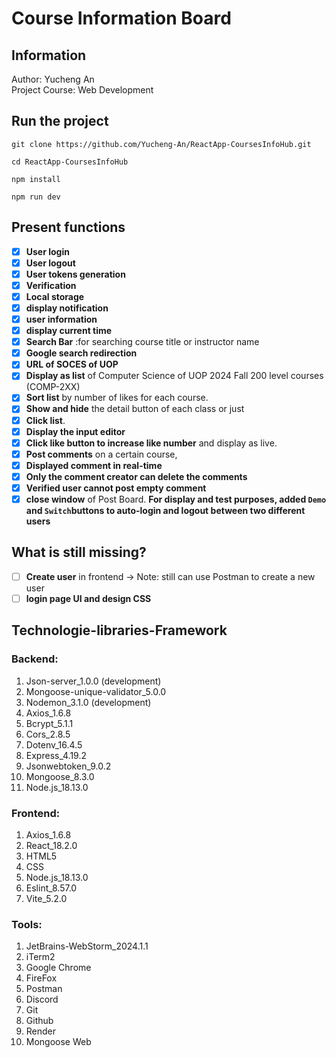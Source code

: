 # Course Information Board

## Information
Author: Yucheng An <br>
Project Course: Web Development<br>


## Run the project

`git clone https://github.com/Yucheng-An/ReactApp-CoursesInfoHub.git`

`cd ReactApp-CoursesInfoHub`

`npm install`

`npm run dev`

## Present functions

- [X] **User login** 
- [X] **User logout**
- [X] **User tokens generation**
- [X] **Verification**
- [X] **Local storage**
- [X] **display notification**
- [X] **user information** 
- [X] **display current time**
- [X] **Search Bar** :for searching course title or instructor name
- [X] **Google search redirection**
- [X] **URL of SOCES of UOP**
- [X] **Display as list** of  Computer Science of UOP 2024 Fall 200 level courses (COMP-2XX)
- [X] **Sort list** by number of likes for each course.
- [X] **Show and hide** the detail button of each class or just 
- [X] **Click list**.
- [X] **Display the input editor**
- [X] **Click like button to increase like number** and display as live.
- [X] **Post comments** on a certain course,
- [X] **Displayed comment in real-time**
- [X] **Only the comment creator can delete the comments**
- [X] **Verified user cannot post empty comment**
- [X] **close window** of Post Board.
**For display and test purposes, added `Demo` and `Switch`buttons to auto-login and logout between two different users**
## What is still missing?
- [ ] **Create user** in frontend -> Note: still can use Postman to create a new user
- [ ] **login page UI and design CSS**
## Technologie-libraries-Framework
### Backend:
1. Json-server_1.0.0 (development)
2. Mongoose-unique-validator_5.0.0
3. Nodemon_3.1.0 (development)
4. Axios_1.6.8
5. Bcrypt_5.1.1
6. Cors_2.8.5
7. Dotenv_16.4.5
8. Express_4.19.2
9. Jsonwebtoken_9.0.2
10. Mongoose_8.3.0
11. Node.js_18.13.0

### Frontend:
1. Axios_1.6.8
2. React_18.2.0
3. HTML5
4. CSS
5. Node.js_18.13.0
6. Eslint_8.57.0
7. Vite_5.2.0

### Tools:
1. JetBrains-WebStorm_2024.1.1
2. iTerm2
3. Google Chrome
4. FireFox
5. Postman
6. Discord
7. Git
8. Github
9. Render
10. Mongoose Web
